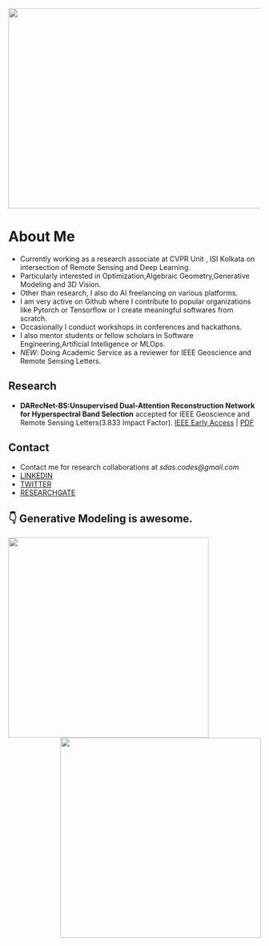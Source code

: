 <img src="https://raw.githubusercontent.com/ucalyptus/ucalyptus/master/anim4.gif" width="1000px" height="400px" align="center"/>

# About Me
- Currently working as a research associate at CVPR Unit , ISI Kolkata on intersection of Remote Sensing and Deep Learning.
- Particularly interested in Optimization,Algebraic Geometry,Generative Modeling and 3D Vision.
- Other than research, I also do AI freelancing on various platforms.
- I am very active on Github where I contribute to popular organizations like Pytorch or Tensorflow or I create meaningful softwares from scratch.
- Occasionally I conduct workshops in conferences and hackathons.
- I also mentor students or fellow scholars in Software Engineering,Artificial Intelligence or MLOps.
- _NEW_: Doing Academic Service as a reviewer for IEEE Geoscience and Remote Sensing Letters.

## Research

- **DARecNet-BS:Unsupervised Dual-Attention Reconstruction Network for Hyperspectral Band Selection** accepted for IEEE Geoscience and Remote Sensing Letters(3.833 Impact Factor). [IEEE Early Access](https://ieeexplore.ieee.org/document/9164906) | [PDF](https://ucalyptus.github.io/FirstPaper.pdf) 

## Contact

- Contact me for research collaborations at _sdas.codes@gmail.com_
- [LINKEDIN](https://www.linkedin.com/in/ucalyptus/)
- [TWITTER](https://twitter.com/sayantandas_)
- [RESEARCHGATE](https://www.researchgate.net/profile/Sayantan_Das22)

## :point_down: Generative Modeling is awesome.

<div id="candy"><img src="https://github.com/ucalyptus/ucalyptus/blob/master/traj.gif?raw=true" width="400px" align="left"/><img src="https://github.com/ucalyptus/ucalyptus/blob/master/omaa.png?raw=true" width="400px" align="right"/></div>
